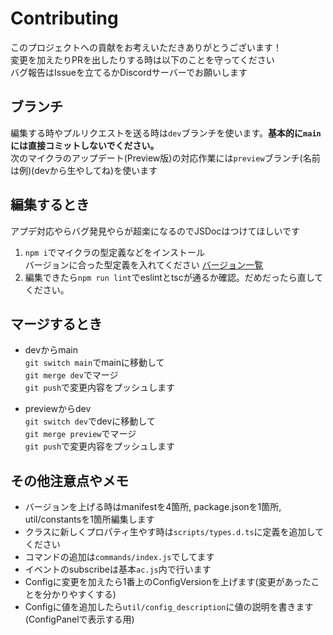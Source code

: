 # Contributing
このプロジェクトへの貢献をお考えいただきありがとうございます！  
変更を加えたりPRを出したりする時は以下のことを守ってください  
バグ報告はIssueを立てるかDiscordサーバーでお願いします

## ブランチ
編集する時やプルリクエストを送る時は`dev`ブランチを使います。**基本的に`main`には直接コミットしないでください。**  
次のマイクラのアップデート(Preview版)の対応作業には`preview`ブランチ(名前は例)(devから生やしてね)を使います

## 編集するとき
アプデ対応やらバグ発見やらが超楽になるのでJSDocはつけてほしいです  

1. `npm i`でマイクラの型定義などをインストール  
バージョンに合った型定義を入れてください [バージョン一覧](https://www.npmjs.com/package/@minecraft/server?activeTab=versions)  
1. 編集できたら`npm run lint`でeslintとtscが通るか確認。だめだったら直してください。

## マージするとき
- devからmain  
`git switch main`でmainに移動して  
`git merge dev`でマージ  
`git push`で変更内容をプッシュします

- previewからdev  
`git switch dev`でdevに移動して  
`git merge preview`でマージ  
`git push`で変更内容をプッシュします

## その他注意点やメモ
- バージョンを上げる時はmanifestを4箇所, package.jsonを1箇所, util/constantsを1箇所編集します
- クラスに新しくプロパティ生やす時は`scripts/types.d.ts`に定義を追加してください
- コマンドの追加は`commands/index.js`でしてます
- イベントのsubscribeは基本`ac.js`内で行います
- Configに変更を加えたら1番上のConfigVersionを上げます(変更があったことを分かりやすくする)
- Configに値を追加したら`util/config_description`に値の説明を書きます(ConfigPanelで表示する用)
